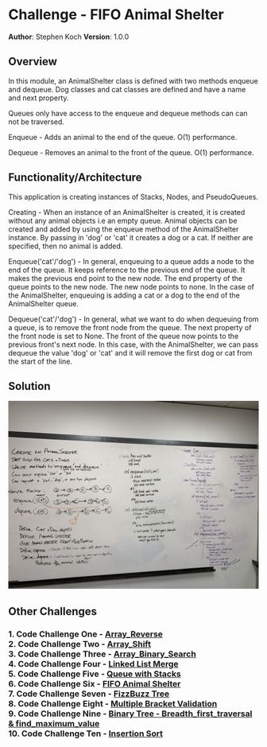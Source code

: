 # Challenge - FIFO Animal Shelter

**Author**: Stephen Koch
**Version**: 1.0.0

## Overview
In this module, an AnimalShelter class is defined with two methods enqueue and dequeue. Dog classes and cat classes are defined and have a name and next property.

Queues only have access to the enqueue and dequeue methods can can not be traversed.

Enqueue - Adds an animal to the end of the queue. O(1) performance.

Dequeue - Removes an animal to the front of the queue. O(1) performance.

## Functionality/Architecture
This application is creating instances of Stacks, Nodes, and PseudoQueues.

Creating - When an instance of an AnimalShelter is created, it is created without any animal objects i.e an empty queue. Animal objects can be created and added by using the enqueue method of the AnimalShelter instance. By passing in 'dog' or 'cat' it creates a dog or a cat. If neither are specified, then no animal is added.

Enqueue('cat'/'dog') - In general, enqueuing to a queue adds a node to the end of the queue. It keeps reference to the previous end of the queue. It makes the previous end point to the new node. The end property of the queue points to the new node. The new node points to none. In the case of the AnimalShelter, enqueuing is adding a cat or a dog to the end of the AnimalShelter queue.

Dequeue('cat'/'dog') - In general, what we want to do when dequeuing from a queue, is to remove the front node from the queue. The next property of the front node is set to None. The front of the queue now points to the previous front's next node. In this case, with the AnimalShelter, we can pass dequeue the value 'dog' or 'cat' and it will remove the first dog or cat from the start of the line.

## Solution
![FIFO Animal Shelter](../../assets/FIFO_animal_shelter.jpeg)

## Other Challenges
### 1. Code Challenge One - [Array_Reverse](https://github.com/kochsj/python-data-structures-and-algorithms/challenges/array_reverse.py)<br>2. Code Challenge Two - [Array_Shift](https://github.com/kochsj/python-data-structures-and-algorithms/challenges/array_shift)<br>3. Code Challenge Three - [Array_Binary_Search](https://github.com/kochsj/python-data-structures-and-algorithms/tree/master/challenges/array_binary_search)<br>4. Code Challenge Four - [Linked List Merge](https://github.com/kochsj/python-data-structures-and-algorithms/tree/master/challenges/ll_merge)<br>5. Code Challenge Five - [Queue with Stacks](https://github.com/kochsj/python-data-structures-and-algorithms/tree/master/challenges/queue_with_stacks)<br>6. Code Challenge Six - [FIFO Animal Shelter](https://github.com/kochsj/python-data-structures-and-algorithms/tree/master/challenges/fifo_animal_shelter)<br>7. Code Challenge Seven - [FizzBuzz Tree](https://github.com/kochsj/python-data-structures-and-algorithms/tree/master/challenges/fizz_buzz_tree)<br>8. Code Challenge Eight - [Multiple Bracket Validation](https://github.com/kochsj/python-data-structures-and-algorithms/tree/master/challenges/multi_bracket_validation)<br>9. Code Challenge Nine - [Binary Tree - Breadth_first_traversal & find_maximum_value](https://github.com/kochsj/python-data-structures-and-algorithms/tree/master/challenges/breadth_first_tree)<br>10. Code Challenge Ten - [Insertion Sort](https://github.com/kochsj/python-data-structures-and-algorithms/tree/master/challenges/insertion_sort)


